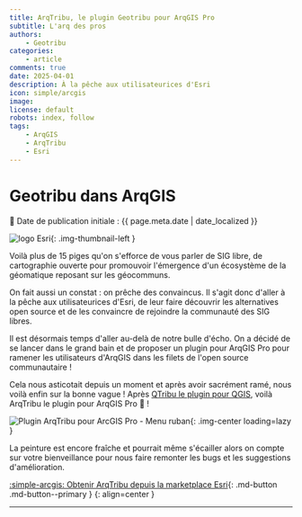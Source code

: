 ```yaml
---
title: ArqTribu, le plugin Geotribu pour ArqGIS Pro
subtitle: L'arq des pros
authors:
    - Geotribu
categories:
    - article
comments: true
date: 2025-04-01
description: À la pêche aux utilisateurices d'Esri
icon: simple/arcgis
image:
license: default
robots: index, follow
tags:
    - ArqGIS
    - ArqTribu
    - Esri
---
```


# Geotribu dans ArqGIS

:calendar: Date de publication initiale : {{ page.meta.date | date_localized }}

![logo Esri](https://cdn.geotribu.fr/img/logos-icones/entreprises_association/esri.jpg){: .img-thumbnail-left }

Voilà plus de 15 piges qu'on s'efforce de vous parler de SIG libre, de cartographie ouverte pour promouvoir l'émergence d'un écosystème de la géomatique reposant sur les géocommuns.

On fait aussi un constat : on prêche des convaincus. Il s'agit donc d'aller à la pêche aux utilisateurices d'Esri, de leur faire découvrir les alternatives open source et de les convaincre de rejoindre la communauté des SIG libres.

Il est désormais temps d'aller au-delà de notre bulle d'écho. On a décidé de se lancer dans le grand bain et de proposer un plugin pour ArqGIS Pro pour ramener les utilisateurs d'ArqGIS dans les filets de l'open source communautaire !

Cela nous asticotait depuis un moment et après avoir sacrément ramé, nous voilà enfin sur la bonne vague ! Après [QTribu le plugin pour QGIS](https://qtribu.geotribu.fr/), voilà ArqTribu le plugin pour ArqGIS Pro :partying_face: !

![Plugin ArqTribu pour ArcGIS Pro - Menu ruban](https://cdn.geotribu.fr/img/articles-blog-rdp/articles/2025/arqtribu/ArqTribu_menu_ribbon.png){: .img-center loading=lazy }

La peinture est encore fraîche et pourrait même s'écailler alors on compte sur votre bienveillance pour nous faire remonter les bugs et les suggestions d'amélioration.

[:simple-arcgis: Obtenir ArqTribu depuis la marketplace Esri](https://www.esri.com/en-us/arcgis-marketplace/products?s=Newest&businessNeeds=operationalEfficiency){: .md-button .md-button--primary }
{: align=center }

----

<!-- geotribu:authors-block -->
